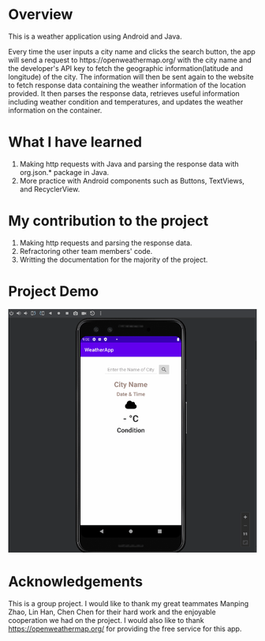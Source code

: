 # Overview
<p>This is a weather application using Android and Java. </p>
<p>Every time the user inputs a city name and clicks the search button, the app will send a request to https://openweathermap.org/ with the city name and the developer's API key to fetch the geographic information(latitude and longitude) of the city. The information will then be sent again to the website to fetch response data containing the weather information of the location provided. It then parses the response data, retrieves useful information including weather condition and temperatures, and updates the weather information on the container. </p>

# What I have learned
1. Making http requests with Java and parsing the response data with org.json.* package in Java.
2. More practice with Android components such as Buttons, TextViews, and RecyclerView.

# My contribution to the project
1. Making http requests and parsing the response data.
2. Refractoring other team members' code.
3. Writting the documentation for the majority of the project.

# Project Demo
![image](https://github.com/Shi-chang/mini-project-android-weather-app/blob/master/app/src/main/res/drawable/Animation.gif)

# Acknowledgements
This is a group project. I would like to thank my great teammates Manping Zhao, Lin Han, Chen Chen for their hard work and the enjoyable cooperation we had on the project. I would also like to thank https://openweathermap.org/ for providing the free service for this app.
